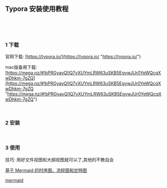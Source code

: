 ## Typora 安装使用教程  

​    

​    

### 1 下载  

官网下载: [https://typora.io/](https://typora.io/ "https://typora.io/")  

mac版备用下载: [https://mega.nz/#!bPRGyayQ!lQ7vXUYmLRW63uSKB5EgywJUr0YeWQcqXwDhkm-7gZQ](https://mega.nz/#!bPRGyayQ!lQ7vXUYmLRW63uSKB5EgywJUr0YeWQcqXwDhkm-7gZQ "https://mega.nz/#!bPRGyayQ!lQ7vXUYmLRW63uSKB5EgywJUr0YeWQcqXwDhkm-7gZQ")  

​        

### 2 安装    

​    

### 3 使用  

技巧: 用好文件视图和大纲视图就可以了,其他的不教自会  

[基于 Mermaid 的时序图、流程图和甘特图](https://www.iminho.me/wiki/docs/mindoc/mermaid.md "https://www.iminho.me/wiki/docs/mindoc/mermaid.md")  

[mermaid](https://knsv.github.io/mermaid/#/?id=mermaid)  

